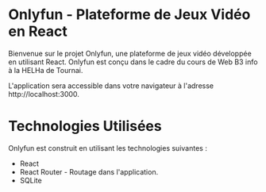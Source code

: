 # Onlyfun - Plateforme de Jeux Vidéo en React


Bienvenue sur le projet Onlyfun, une plateforme de jeux vidéo développée en utilisant React.
Onlyfun est conçu dans le cadre du cours de Web B3 info à la HELHa de Tournai.


L'application sera accessible dans votre navigateur à l'adresse http://localhost:3000.

# Technologies Utilisées
Onlyfun est construit en utilisant les technologies suivantes :

- React
- React Router - Routage dans l'application.
- SQLite
